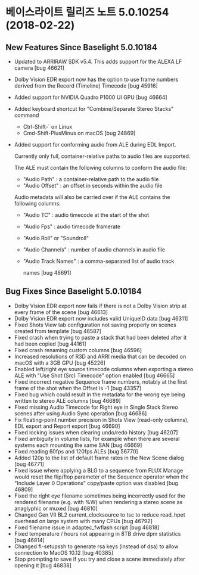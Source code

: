 # 베이스라이트 릴리즈 노트 5.0.10254 (2018-02-22)



## New Features Since Baselight 5.0.10184

* Updated to ARRIRAW SDK v5.4. This adds support for the ALEXA LF camera \[bug 46621]
* Dolby Vision EDR export now has the option to use frame numbers derived from the Record (Timeline) Timecode \[bug 45916]
* Added support for NVIDIA Quadro P1000 UI GPU \[bug 46664]
* Added keyboard shortcut for "Combine/Separate Stereo Stacks" command
  * Ctrl-Shift-\` on Linux
  * Cmd-Shift-PlusMinus on macOS \[bug 24869]
*   Added support for conforming audio from ALE during EDL Import.

    Currently only full, container-relative paths to audio files are supported.

    The ALE must contain the following columns to conform the audio file:

    * "Audio Path" : a container-relative path to the audio file
    * "Audio Offset" : an offset in seconds within the audio file

    Audio metadata will also be carried over if the ALE contains the following columns:

    * "Audio TC" : audio timecode at the start of the shot
    * "Audio Fps" : audio timecode framerate
    * "Audio Roll" or "Soundroll"
    * "Audio Channels" : number of audio channels in audio file
    *   "Audio Track Names" : a comma-separated list of audio track

        names \[bug 46691]

## Bug Fixes Since Baselight 5.0.10184

* Dolby Vision EDR export now fails if there is not a Dolby Vision strip at every frame of the scene \[bug 46613]
* Dolby Vision EDR export now includes valid UniqueID data \[bug 46311]
* Fixed Shots View tab configuration not saving properly on scenes created from template \[bug 46587]
* Fixed crash when trying to paste a stack that had been deleted after it had been copied \[bug 44161]
* Fixed crash renaming custom columns \[bug 46596]
* Increased resolutions of R3D and ARRI media that can be decoded on macOS with a 3GB GPU \[bug 45226]
* Enabled left/right eye source timecode columns when exporting a stereo ALE with "Use Shot (Src) Timecode" option enabled \[bug 46665]
* Fixed incorrect negative Sequence frame numbers, notably at the first frame of the shot when the Offset is -1 \[bug 43357]
* Fixed bug which could result in the metadata for the wrong eye being written to stereo ALE columns \[bug 46689]
* Fixed missing Audio Timecode for Right eye in Single Stack Stereo scenes after using Audio Sync operation \[bug 46686]
* Fix floating-point number precision in Shots View (read-only columns), EDL export and Report export \[bug 46690]
* Fixed locking issues when clearing undo/redo history \[bug 46207]
* Fixed ambiguity in volume lists, for example when there are several systems each mounting the same SAN \[bug 46669]
* Fixed reading 60fps and 120fps ALEs \[bug 56770]
* Added 120p to the list of default frame rates in the New Scene dialog \[bug 46771]
* Fixed issue where applying a BLG to a sequence from FLUX Manage would reset the flip/flop parameter of the Sequence operator when the "Include Layer 0 Operations" copy/paste option was disabled \[bug 46809]
* Fixed the right eye filename sometimes being incorrectly used for the rendered filename (e.g. with %W) when rendering a stereo scene as anaglyphic or muxed \[bug 46810]
* Changed Gen VII BL2 current\_clocksource to tsc to reduce read\_hpet overhead on large system with many CPUs \[bug 46792]
* Fixed filename issue in adaptec\_fwflash script \[bug 46818]
* Fixed temperature / hours not appearing in 8TB drive dpm statistics \[bug 46814]
* Changed fl-setupssh to generate rsa keys (instead of dsa) to allow connection to MacOS 10.12 \[bug 40385]
* Stop prompting to save if you try and close a scene immediately after opening it \[bug 46838]
